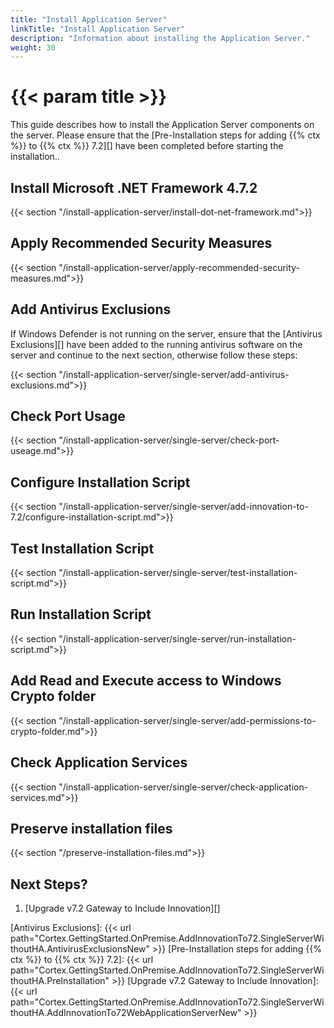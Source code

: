 ```yaml
---
title: "Install Application Server"
linkTitle: "Install Application Server"
description: "Information about installing the Application Server."
weight: 30
---
```


# {{< param title >}}

This guide describes how to install the Application Server components on the server. Please ensure that the [Pre-Installation steps for adding {{% ctx %}} to {{% ctx %}} 7.2][] have been completed before starting the installation..

## Install Microsoft .NET Framework 4.7.2

{{< section "/install-application-server/install-dot-net-framework.md">}}

## Apply Recommended Security Measures

{{< section "/install-application-server/apply-recommended-security-measures.md">}}

## Add Antivirus Exclusions

If Windows Defender is not running on the server, ensure that the [Antivirus Exclusions][] have been added to the running antivirus software on the server and continue to the next section, otherwise follow these steps:

{{< section "/install-application-server/single-server/add-antivirus-exclusions.md">}}

## Check Port Usage

{{< section "/install-application-server/single-server/check-port-useage.md">}}

## Configure Installation Script

{{< section "/install-application-server/single-server/add-innovation-to-7.2/configure-installation-script.md">}}

## Test Installation Script

{{< section "/install-application-server/single-server/test-installation-script.md">}}

## Run Installation Script

{{< section "/install-application-server/single-server/run-installation-script.md">}}

## Add Read and Execute access to Windows Crypto folder  

{{< section "/install-application-server/single-server/add-permissions-to-crypto-folder.md">}}

## Check Application Services

{{< section "/install-application-server/single-server/check-application-services.md">}}

## Preserve installation files

{{< section "/preserve-installation-files.md">}}

## Next Steps?

1. [Upgrade v7.2 Gateway to Include Innovation][]

[Antivirus Exclusions]: {{< url path="Cortex.GettingStarted.OnPremise.AddInnovationTo72.SingleServerWithoutHA.AntivirusExclusionsNew" >}}
[Pre-Installation steps for adding {{% ctx %}} to {{% ctx %}} 7.2]: {{< url path="Cortex.GettingStarted.OnPremise.AddInnovationTo72.SingleServerWithoutHA.PreInstallation" >}}
[Upgrade v7.2 Gateway to Include Innovation]: {{< url path="Cortex.GettingStarted.OnPremise.AddInnovationTo72.SingleServerWithoutHA.AddInnovationTo72WebApplicationServerNew" >}}
